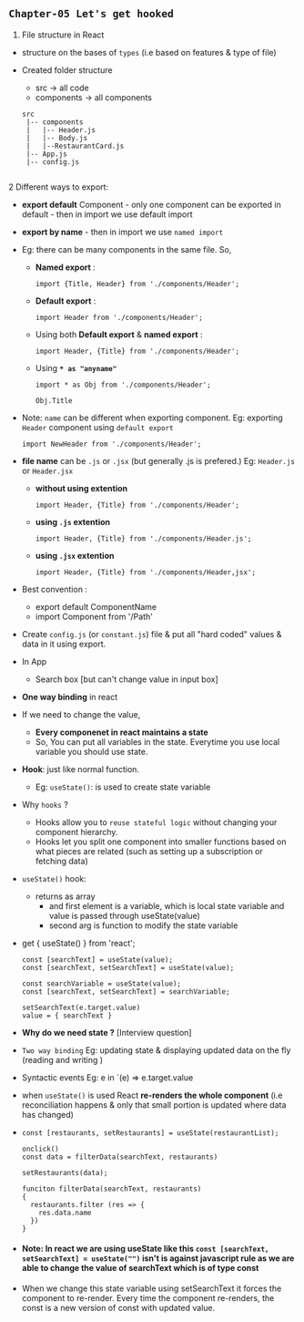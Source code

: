 ## `Chapter-05 Let's get hooked`

1. File structure in React
  - structure on the bases of `types` (i.e based on features & type of file)
  - Created folder structure 
    - src -> all code
    - components -> all components
    
     ```
     src 
      |-- components
      |   |-- Header.js
      |   |-- Body.js
      |   |--RestaurantCard.js
      |-- App.js
      |-- config.js
      
      ```

2 Different ways to export:
  - __export default__ Component - only one component can be exported in default - then in import we use default import
  - __export by name__ - then in import we use `named import`
  - Eg: there can be many components in the same file. So,
    - __Named export__ :
      ```
      import {Title, Header} from './components/Header';
      ```
    - __Default export__ :
      ```
      import Header from './components/Header';
      ```
    - Using both __Default export__ & __named export__ :
      ```
      import Header, {Title} from './components/Header';
      ```
    - Using __`* as "anyname"`__ 
      ```
      import * as Obj from './components/Header';
      
      Obj.Title
      ```
  - Note: `name` can be different when exporting component. 
    Eg: exporting `Header` component using `default export`
    ```
    import NewHeader from './components/Header';
    ```
  - __file name__ can be `.js` or `.jsx` (but generally .js is  prefered.)
    Eg: `Header.js` or `Header.jsx`
    - __without using extention__
      ```
      import Header, {Title} from './components/Header';
      ```
    - __using `.js` extention__
      ```
      import Header, {Title} from './components/Header.js';
      ```
    - __using `.jsx` extention__
      ```
      import Header, {Title} from './components/Header,jsx';
      ```
    

- Best convention :
  - export default ComponentName
  - import Component from '/Path'

- Create `config.js` (or `constant.js`) file & put all "hard coded" values & data in it using export.

- In App
  - Search box [but can't change value in input box]

- __One way binding__ in react

- If we need to change the value,
  - __Every componenet in react maintains a state__
  - So, You can put all variables in the state. Everytime you use local variable you should use state.

- __Hook__: just like normal function. 
  - Eg: `useState()`: is used to create state variable

- Why `hooks` ?
  - Hooks allow you to `reuse stateful logic` without changing your component hierarchy.
  - Hooks let you split one component into smaller functions based on what pieces are related (such as setting up a subscription or fetching data)

- `useState()` hook:
  - returns as array 
    - and first element is a variable, which is local state variable and value is passed through useState(value)
    - second arg is function to modify the state variable

- get { useState() } from 'react';
  ```
  const [searchText] = useState(value);
  const [searchText, setSearchText] = useState(value);

  const searchVariable = useState(value);
  const [searchText, setSearchText] = searchVariable;

  setSearchText(e.target.value)
  value = { searchText }
  ```

- __Why do we need state ?__ [Interview question]

- `Two way binding` Eg: updating state & displaying updated data on the fly (reading and writing )

- Syntactic events Eg: e in `(e) => e.target.value

- when `useState()` is used React __re-renders the whole component__ (i.e reconciliation happens & only that small portion is updated where data has changed)

- ```
  const [restaurants, setRestaurants] = useState(restaurantList);

  onclick()
  const data = filterData(searchText, restaurants)

  setRestaurants(data);

  funciton filterData(searchText, restaurants) 
  {
    restaurants.filter (res => {
      res.data.name
    })
  }

- #### Note: In react we are using useState like this `const [searchText, setSearchText] = useState("")` isn't is against javascript rule as we are able to change the value of searchText which is of type const

- When we change this state variable using setSearchText it forces the component to re-render.
  Every time the component re-renders, the const is a new version of const with updated value.
